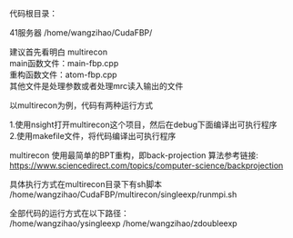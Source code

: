 代码根目录：

41服务器 /home/wangzihao/CudaFBP/

建议首先看明白 multirecon   
main函数文件：main-fbp.cpp  
重构函数文件：atom-fbp.cpp  
其他文件是处理参数或者处理mrc读入输出的文件
 
以multirecon为例，代码有两种运行方式

1.使用nsight打开multirecon这个项目，然后在debug下面编译出可执行程序  
2.使用makefile文件，将代码编译出可执行程序

multirecon 使用最简单的BPT重构，即back-projection
算法参考链接:  
https://www.sciencedirect.com/topics/computer-science/backprojection

具体执行方式在multirecon目录下有sh脚本  
/home/wangzihao/CudaFBP/multirecon/singleexp/runmpi.sh

全部代码的运行方式在以下路径：   
/home/wangzihao/ysingleexp
/home/wangzihao/zdoubleexp